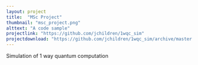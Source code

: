 ```yaml
---
layout: project
title:  "MSc Project"
thumbnail: "msc_project.png"
alttext: "A code sample"
projectlink: "https://github.com/jchildren/1wqc_sim"
projectdownload: "https://github.com/jchildren/1wqc_sim/archive/master.zip"
---
```


Simulation of 1 way quantum computation